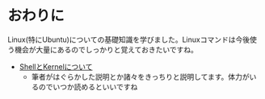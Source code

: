 # おわりに

Linux(特にUbuntu)についての基礎知識を学びました。Linuxコマンドは今後使う機会が大量にあるのでしっかりと覚えておきたいですね。

- [ShellとKernelについて](https://qiita.com/ko1nksm/items/935be63e940f00e4c228)
  - 筆者がはぐらかした説明とか諸々をきっちりと説明してます。体力がいるのでいつか読めるといいですね
